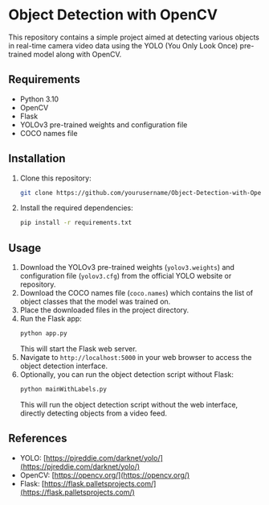 # Object Detection with OpenCV

This repository contains a simple project aimed at detecting various objects in real-time camera video data using the YOLO (You Only Look Once) pre-trained model along with OpenCV.

## Requirements
- Python 3.10
- OpenCV
- Flask
- YOLOv3 pre-trained weights and configuration file
- COCO names file

## Installation
1. Clone this repository:
    ```bash
    git clone https://github.com/yourusername/Object-Detection-with-OpenCV.git
    ```
2. Install the required dependencies:
    ```bash
    pip install -r requirements.txt
    ```

## Usage
1. Download the YOLOv3 pre-trained weights (`yolov3.weights`) and configuration file (`yolov3.cfg`) from the official YOLO website or repository.
2. Download the COCO names file (`coco.names`) which contains the list of object classes that the model was trained on.
3. Place the downloaded files in the project directory.
4. Run the Flask app:
    ```bash
    python app.py
    ```
    This will start the Flask web server.
5. Navigate to `http://localhost:5000` in your web browser to access the object detection interface.
6. Optionally, you can run the object detection script without Flask:
    ```bash
    python mainWithLabels.py
    ```
    This will run the object detection script without the web interface, directly detecting objects from a video feed.

## References
- YOLO: [https://pjreddie.com/darknet/yolo/](https://pjreddie.com/darknet/yolo/)
- OpenCV: [https://opencv.org/](https://opencv.org/)
- Flask: [https://flask.palletsprojects.com/](https://flask.palletsprojects.com/)
